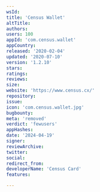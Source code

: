 ```yaml
---
wsId: 
title: 'Census Wallet'
altTitle: 
authors: 
users: 100
appId: 'com.census.wallet'
appCountry: 
released: '2020-02-04'
updated: '2020-07-10'
version: '1.2.10'
stars: 
ratings: 
reviews: 
size: 
website: 'https://www.census.cx/'
repository: 
issue: 
icon: 'com.census.wallet.jpg'
bugbounty: 
meta: 'removed'
verdict: 'fewusers'
appHashes: 
date: '2024-04-19'
signer: 
reviewArchive: 
twitter: 
social: 
redirect_from: 
developerName: 'Census Card'
features: 

---
```


